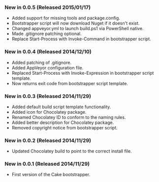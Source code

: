 ### New in 0.0.5 (Released 2015/01/17)
* Added support for missing tools and package.config.
* Bootstrapper script will now download Nuget if it doesn't exist.
* Changed appveyor.yml to launch build.ps1 via PowerShell native.
* Made .gitignore patching optional.
* Replace Start-Process with Invoke-Command in bootstrapper script.

### New in 0.0.4 (Released 2014/12/10)
* Added patching of .gitignore.
* Added AppVeyor configuration file.
* Replaced Start-Process with Invoke-Expression in bootstrapper script template.
* Now returns exit code from bootstrapper script template.

### New in 0.0.3 (Released 2014/11/29)
* Added default build script template functionality.
* Added icon for Chocolatey package.
* Renamed Chocolatey ID to conform to the naming rules.
* Added better description for Chocolatey package.
* Removed copyright notice from bootstrapper script.

### New in 0.0.2 (Released 2014/11/29)
* Updated Chocolatey build to point to the correct install file.

### New in 0.0.1 (Released 2014/11/29)
* First version of the Cake bootstrapper.